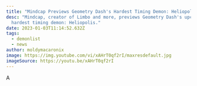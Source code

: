 ```yaml
---
title: "Mindcap Previews Geometry Dash's Hardest Timing Demon: Heliopolis"
desc: "Mindcap, creator of Limbo and more, previews Geometry Dash's upcoming
  hardest timing demon: Heliopolis."
date: 2023-01-03T11:14:52.632Z
tags:
  - demonlist
  - news
author: moldymacaronix
image: https://img.youtube.com/vi/xAHrT0qf2rI/maxresdefault.jpg
imageSource: https://youtu.be/xAHrT0qf2rI
---
```

A